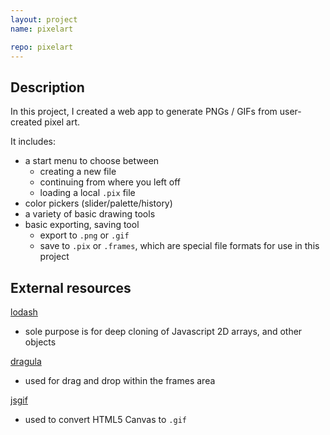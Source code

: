 ```yaml
---
layout: project
name: pixelart

repo: pixelart
---
```


## Description

In this project, I created a web app to generate PNGs / GIFs from user-created pixel art.

It includes:

* a start menu to choose between
  * creating a new file
  * continuing from where you left off
  * loading a local `.pix` file
* color pickers (slider/palette/history)
* a variety of basic drawing tools
* basic exporting, saving tool
  * export to `.png` or `.gif`
  * save to `.pix` or `.frames`, which are special file formats for use in this project

## External resources

[lodash](https://github.com/lodash/lodash)

* sole purpose is for deep cloning of Javascript 2D arrays, and other objects

[dragula](https://github.com/bevacqua/dragula)

- used for drag and drop within the frames area

[jsgif](https://github.com/antimatter15/jsgif)

* used to convert HTML5 Canvas to `.gif`